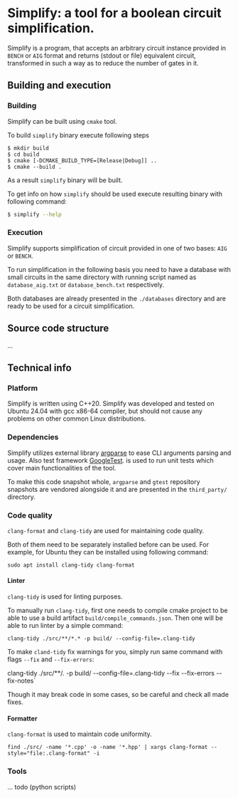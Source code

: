 # Simplify: a tool for a boolean circuit simplification.

Simplify is a program, that accepts an arbitrary circuit instance provided in `BENCH` or `AIG`
format and returns (stdout or file) equivalent circuit, transformed in such a way as to reduce
the number of gates in it.

## Building and execution

### Building

Simplify can be built using `cmake` tool.

To build `simplify` binary execute following steps

```
$ mkdir build
$ cd build
$ cmake [-DCMAKE_BUILD_TYPE=[Release|Debug]] ..
$ cmake --build .
```

As a result ``simplify`` binary will be built.

To get info on how ``simplify`` should be used execute resulting binary with following command:

```sh
$ simplify --help
```

### Execution

Simplify supports simplification of circuit provided in one of two bases: `AIG` or `BENCH`.

To run simplification in the following basis you need to have a database with small circuits in the
same directory with running script named as `database_aig.txt` or `database_bench.txt` respectively.

Both databases are already presented in the `./databases` directory and are ready to be used for a
circuit simplification.


## Source code structure

...


## Technical info

### Platform

Simplify is written using C++20. Simplify was developed and tested on Ubuntu 24.04 with gcc x86-64
compiler, but should not cause any problems on other common Linux distributions.

### Dependencies

Simplify utilizes external library [argparse](https://github.com/p-ranav/argparse/tree/v2.9) to ease
CLI arguments parsing and usage. Also test framework [GoogleTest](https://github.com/google/googletest).
is used to run unit tests which cover main functionalities of the tool.

To make this code snapshot whole, `argparse` and `gtest` repository snapshots are vendored
alongside it and are presented in the `third_party/` directory.

### Code quality

`clang-format` and `clang-tidy` are used for maintaining code quality.

Both of them need to be separately installed before can be used. For example,
for Ubuntu they can be installed using following command:

```sudo apt install clang-tidy clang-format```

#### Linter

`clang-tidy` is used for linting purposes.

To manually run `clang-tidy`, first one needs to compile cmake project to be able
to use a build artifact `build/compile_commands.json`. Then one will be able to
run linter by a simple command:

`clang-tidy ./src/**/*.* -p build/ --config-file=.clang-tidy`

To make `cland-tidy` fix warnings for you, simply run same command with flags
`--fix` and `--fix-errors`:

clang-tidy ./src/**/*.* -p build/ --config-file=.clang-tidy --fix --fix-errors --fix-notes`

Though it may break code in some cases, so be careful and check all made fixes.

#### Formatter

`clang-format` is used to maintain code uniformity.

`find ./src/ -name '*.cpp' -o -name '*.hpp' | xargs clang-format --style="file:.clang-format" -i`

### Tools

... todo (python scripts)
